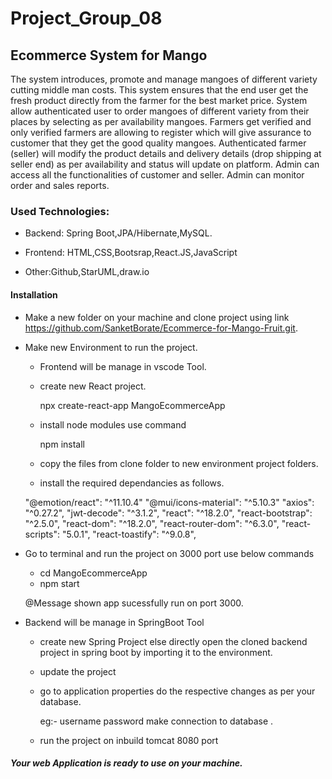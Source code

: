 # Project_Group_08

## Ecommerce System for Mango
The system introduces, promote and manage mangoes of different variety cutting middle man costs. This system ensures that the end user get the fresh product directly from the farmer for the best market price. 
System allow authenticated user to order mangoes of different variety from their places by selecting as per availability mangoes.
Farmers get verified and only verified farmers are allowing to register which will give assurance to customer that they get the good quality mangoes.
Authenticated farmer (seller) will modify the product details and delivery details (drop shipping at seller end) as per availability and status will update on platform. 
Admin can access all the functionalities of customer and seller. Admin can monitor order and sales reports.

 
### Used Technologies:

  - Backend: Spring Boot,JPA/Hibernate,MySQL.
  
  - Frontend: HTML,CSS,Bootsrap,React.JS,JavaScript
  
  - Other:Github,StarUML,draw.io

#### Installation
  - Make a new folder on your machine and clone project using link https://github.com/SanketBorate/Ecommerce-for-Mango-Fruit.git.

  - Make new Environment to run the project.
     - Frontend will be manage in vscode Tool.
     - create new React project.
     
       npx create-react-app MangoEcommerceApp
       
     - install node modules use command
     
       npm install
       
     - copy the files from clone folder to new environment project folders.
     
     - install the required dependancies as follows.
    
      "@emotion/react": "^11.10.4"
      "@mui/icons-material": "^5.10.3"
      "axios": "^0.27.2",
      "jwt-decode": "^3.1.2",
      "react": "^18.2.0",
      "react-bootstrap": "^2.5.0",
      "react-dom": "^18.2.0",
      "react-router-dom": "^6.3.0",
      "react-scripts": "5.0.1",
      "react-toastify": "^9.0.8",
  

  - Go to terminal and run the project on 3000 port
     use below commands
     - cd MangoEcommerceApp
     - npm start

     @Message shown app sucessfully run on port 3000.

  - Backend will be manage in SpringBoot Tool
     - create new Spring Project else directly open the cloned backend project in spring boot by importing it to the environment.
     - update the project 
     - go to application properties do the respective changes as per your database. 
     
       eg:- username password make connection to database .
       
     - run the project on inbuild tomcat 8080 port

##### Your web Application is ready to use on your machine.
   
